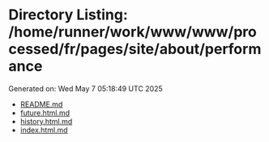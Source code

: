 # Directory Listing: /home/runner/work/www/www/processed/fr/pages/site/about/performance
Generated on: Wed May  7 05:18:49 UTC 2025

- [README.md](README.md)
- [future.html.md](future.html.md)
- [history.html.md](history.html.md)
- [index.html.md](index.html.md)
